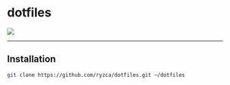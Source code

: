 # dotfiles

![](https://img.shields.io/badge/-macOS-666.svg?logo=apple&style=popout)

---

## Installation

```sh
git clone https://github.com/ryzca/dotfiles.git ~/dotfiles
```
